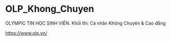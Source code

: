 # OLP_Khong_Chuyen

OLYMPIC TIN HỌC SINH VIÊN. 
Khối thi: Cá nhân Không Chuyên & Cao đẳng

https://www.olp.vn/
